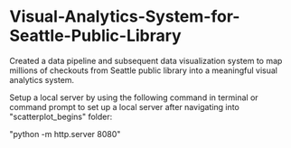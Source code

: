 # Visual-Analytics-System-for-Seattle-Public-Library
Created a data pipeline and subsequent data visualization system to map millions of checkouts from Seattle public library into a meaningful visual analytics system. 

Setup a local server by using the following command in terminal or command prompt to set up a local server after navigating into "scatterplot_begins" folder:

"python -m http.server 8080"
